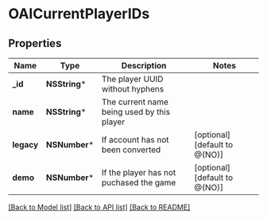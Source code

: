 # OAICurrentPlayerIDs

## Properties
Name | Type | Description | Notes
------------ | ------------- | ------------- | -------------
**_id** | **NSString*** | The player UUID without hyphens | 
**name** | **NSString*** | The current name being used by this player | 
**legacy** | **NSNumber*** | If account has not been converted | [optional] [default to @(NO)]
**demo** | **NSNumber*** | If the player has not puchased the game | [optional] [default to @(NO)]

[[Back to Model list]](../README.md#documentation-for-models) [[Back to API list]](../README.md#documentation-for-api-endpoints) [[Back to README]](../README.md)


